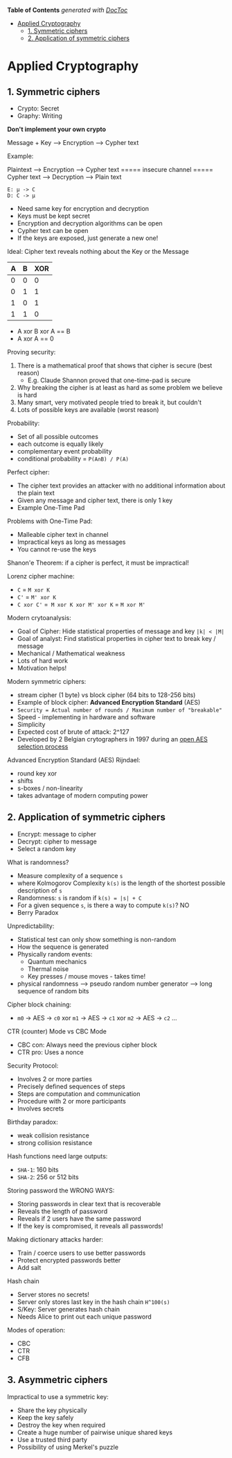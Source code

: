 <!-- START doctoc generated TOC please keep comment here to allow auto update -->
<!-- DON'T EDIT THIS SECTION, INSTEAD RE-RUN doctoc TO UPDATE -->
**Table of Contents**  *generated with [DocToc](https://github.com/thlorenz/doctoc)*

- [Applied Cryptography](#applied-cryptography)
  - [1. Symmetric ciphers](#1-symmetric-ciphers)
  - [2. Application of symmetric ciphers](#2-application-of-symmetric-ciphers)

<!-- END doctoc generated TOC please keep comment here to allow auto update -->

# Applied Cryptography

## 1. Symmetric ciphers

- Crypto: Secret
- Graphy: Writing

**Don't implement your own crypto**

Message + Key --> Encryption --> Cypher text

Example:

Plaintext --> Encryption --> Cypher text  ===== insecure channel ===== Cypher text --> Decryption --> Plain text

```
E: µ -> C
D: C -> µ
```

- Need same key for encryption and decryption
- Keys must be kept secret
- Encryption and decryption algorithms can be open
- Cypher text can be open
- If the keys are exposed, just generate a new one!

Ideal: Cipher text reveals nothing about the Key or the Message

| A | B | XOR |
| ------ | ------ | ------ |
| 0 | 0 | 0
| 0 | 1 | 1
| 1 | 0 | 1
| 1 | 1 | 0

- A xor B xor A == B
- A xor A == 0

Proving security:

1. There is a mathematical proof that shows that cipher is secure (best reason)
    - E.g. Claude Shannon proved that one-time-pad is secure
1. Why breaking the cipher is at least as hard as some problem we believe is hard
1. Many smart, very motivated people tried to break it, but couldn't
1. Lots of possible keys are available (worst reason)

Probability:

- Set of all possible outcomes
- each outcome is equally likely
- complementary event probability
- conditional probability = `P(A∩B) / P(A)`

Perfect cipher:

- The cipher text provides an attacker with no additional information about the plain text
- Given any message and cipher text, there is only 1 key
- Example One-Time Pad

Problems with One-Time Pad:

- Malleable cipher text in channel
- Impractical keys as long as messages
- You cannot re-use the keys

Shanon'e Theorem: if a cipher is perfect, it must be impractical!

Lorenz cipher machine:

- `C` = `M xor K`
- `C'` = `M' xor K`
- `C xor C'` =` M xor K xor M' xor K` = `M xor M'`

Modern crytoanalysis:

- Goal of Cipher: Hide statistical properties of message and key `|k| < |M|`
- Goal of analyst: Find statistical properties in cipher text to break key / message
- Mechanical / Mathematical weakness
- Lots of hard work
- Motivation helps!

Modern symmetric ciphers:

- stream cipher (1 byte) vs block cipher (64 bits to 128-256 bits)
- Example of block cipher: **Advanced Encryption Standard** (AES)
- `Security = Actual number of rounds / Maximum number of "breakable"`
- Speed - implementing in hardware and software
- Simplicity
- Expected cost of brute of attack: 2^127
- Developed by 2 Belgian crytographers in 1997 during an [open AES selection process](https://en.wikipedia.org/wiki/Advanced_Encryption_Standard)

Advanced Encryption Standard (AES) Rijndael:

- round key xor
- shifts
- s-boxes / non-linearity
- takes advantage of modern computing power

## 2. Application of symmetric ciphers

- Encrypt: message to cipher
- Decrypt: cipher to message
- Select a random key

What is randomness?

- Measure complexity of a sequence `s`
- where Kolmogorov Complexity `k(s)` is the length of the shortest possible description of `s`
- Randomness: `s` is random if `k(s) = |s| + C`
- For a given sequence `s`, is there a way to compute `k(s)`? NO
- Berry Paradox

Unpredictability:

- Statistical test can only show something is non-random
- How the sequence is generated
- Physically random events:
    - Quantum mechanics
    - Thermal noise
    - Key presses / mouse moves - takes time!
- physical randomness --> pseudo random number generator --> long sequence of random bits

Cipher block chaining:

- `m0` -> AES -> `c0` xor `m1` -> AES -> `c1` xor `m2` -> AES -> `c2` ...

CTR (counter) Mode vs CBC Mode

- CBC con: Always need the previous cipher block
- CTR pro: Uses a nonce

Security Protocol:

- Involves 2 or more parties
- Precisely defined sequences of steps
- Steps are computation and communication
- Procedure with 2 or more participants
- Involves secrets

Birthday paradox:

- weak collision resistance
- strong collision resistance

Hash functions need large outputs:

- `SHA-1`: 160 bits
- `SHA-2`: 256 or 512 bits

Storing password the WRONG WAYS:

- Storing passwords in clear text that is recoverable
- Reveals the length of password
- Reveals if 2 users have the same password
- If the key is compromised, it reveals all passwords!

Making dictionary attacks harder:

- Train / coerce users to use better passwords
- Protect encrypted passwords better
- Add salt

Hash chain

- Server stores no secrets!
- Server only stores last key in the hash chain `H^100(s)`
- S/Key: Server generates hash chain
- Needs Alice to print out each unique password

Modes of operation:

- CBC
- CTR
- CFB

## 3. Asymmetric ciphers

Impractical to use a symmetric key:

- Share the key physically
- Keep the key safely
- Destroy the key when required
- Create a huge number of pairwise unique shared keys
- Use a trusted third party
- Possibility of using Merkel's puzzle
